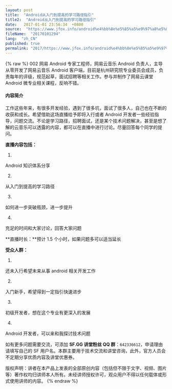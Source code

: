 ```yaml
---
layout: post
title:  "Android从入门到提高的学习路径指引"
title2:  "Android从入门到提高的学习路径指引"
date:   2017-01-01 23:56:34  +0800
source:  "https://www.jfox.info/android%e4%bb%8e%e5%85%a5%e9%97%a8%e5%88%b0%e6%8f%90%e9%ab%98%e7%9a%84%e5%ad%a6%e4%b9%a0%e8%b7%af%e5%be%84%e6%8c%87%e5%bc%95.html"
fileName:  "20170101294"
lang:  "zh_CN"
published: true
permalink: "2017/https://www.jfox.info/android%e4%bb%8e%e5%85%a5%e9%97%a8%e5%88%b0%e6%8f%90%e9%ab%98%e7%9a%84%e5%ad%a6%e4%b9%a0%e8%b7%af%e5%be%84%e6%8c%87%e5%bc%95.html"
---
```

{% raw %}
002
网易 Android 专家工程师，网易云音乐 Android 负责人，主导从零开发了网易云音乐 Android 客户端，目前是杭州研究院专业委员会成员，负责每年的评级，规范起草，面试招聘等相关工作。参与并制作了网易云课堂 Android 微专业相关课程，反响不错。

#### 内容简介

工作这些年来，有很多开发经验，遇到了很多坑，面试了很多人，自己也在不断的收获和成长。希望借助这场直播给予即将入行或者 Android 开发者一些经验指导，问题交流。不论是学习路径，招聘面试，还是某个技术问题解决，甚至是想了解的云音乐可以透露的内容，都可以在直播中进行讨论。尽量回答每个同学的提问。

**直播内容包括：**

1. 
Android 知识体系分享

2. 
从入门到提高的学习路径

3. 
如何进一步突破瓶颈，进一步提升

4. 
充足的时间和大家讨论，回答大家问题

**直播时长：**预计 1.5 个小时，如果问题多可以适当延长

**受众人群：**

1. 
还未入行希望未来从事 android 相关开发工作

2. 
入门新手，希望得到一定指引快速进步

3. 
初级开发者，想在这个专业有更深入的发展

4. 
Android 开发者，可以来和我探讨技术问题

如有更多问题需要交流，可添加 **SF.GG 讲堂粉丝 QQ 群**：`642336612`，申请理由请填写自己的 SF 用户名。本群主要用于技术交流和讲堂咨询，此外，官方人员会不定期分享优质内容及讲堂优惠券。

 版权声明：讲者在本产品上发表的全部原创内容（包括但不限于文字、视频、图片等）著作权均归讲师本人所有。未经讲师授权许可，观众用户不得以任何载体或形式使用讲师的内容。
{% endraw %}
